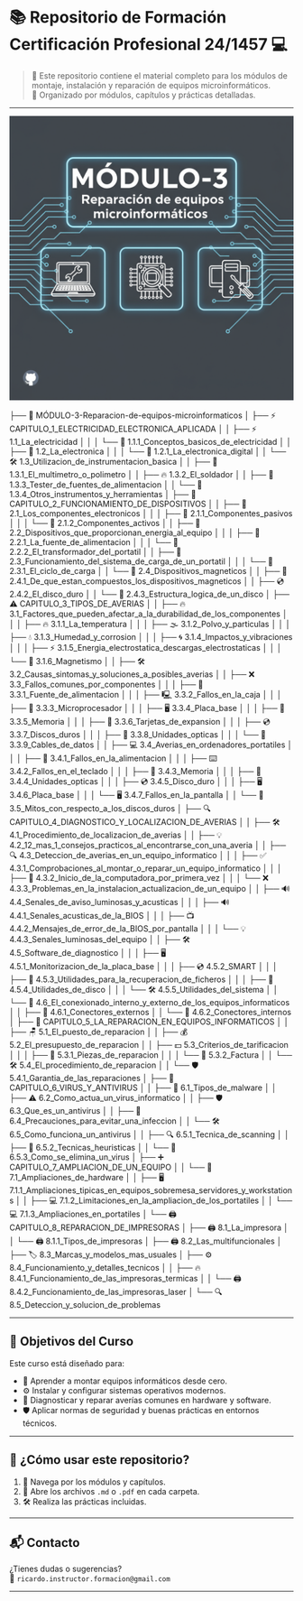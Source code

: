 # 📚 Repositorio de Formación Certificación Profesional 24/1457 💻

> 🌟 Este repositorio contiene el material completo para los módulos de montaje, instalación y reparación de equipos microinformáticos.  
> 📂 Organizado por módulos, capítulos y prácticas detalladas.

---

![Logo del Proyecto](./../imgs/m3.png)


├── 🔧 MÓDULO-3-Reparacion-de-equipos-microinformaticos
│   ├── ⚡ CAPITULO_1_ELECTRICIDAD_ELECTRONICA_APLICADA
│   │   ├── ⚡ 1.1_La_electricidad
│   │   │   └── 🔧 1.1.1_Conceptos_basicos_de_electricidad
│   │   ├── 🔌 1.2_La_electronica
│   │   │   └── 🔢 1.2.1_La_electronica_digital
│   │   └── 🛠️ 1.3_Utilizacion_de_instrumentacion_basica
│   │   ├── 📏 1.3.1_El_multimetro_o_polimetro
│   │   ├── 🔥 1.3.2_El_soldador
│   │   ├── 🔌 1.3.3_Tester_de_fuentes_de_alimentacion
│   │   └── 🧰 1.3.4_Otros_instrumentos_y_herramientas
│   ├── 🔧 CAPITULO_2_FUNCIONAMIENTO_DE_DISPOSITIVOS
│   │   ├── 🔌 2.1_Los_componentes_electronicos
│   │   │   ├── 🧱 2.1.1_Componentes_pasivos
│   │   │   └── 🔋 2.1.2_Componentes_activos
│   │   ├── 🔌 2.2_Dispositivos_que_proporcionan_energia_al_equipo
│   │   │   ├── 🔌 2.2.1_La_fuente_de_alimentacion
│   │   │   └── 🔌 2.2.2_El_transformador_del_portatil
│   │   ├── 🔋 2.3_Funcionamiento_del_sistema_de_carga_de_un_portatil
│   │   │   └── 🔋 2.3.1_El_ciclo_de_carga
│   │   └── 💾 2.4_Dispositivos_magneticos
│   │   ├── 🧲 2.4.1_De_que_estan_compuestos_los_dispositivos_magneticos
│   │   ├── 💿 2.4.2_El_disco_duro
│   │   └── 📂 2.4.3_Estructura_logica_de_un_disco
│   ├── ⚠️ CAPITULO_3_TIPOS_DE_AVERIAS
│   │   ├── 🔥 3.1_Factores_que_pueden_afectar_a_la_durabilidad_de_los_componentes
│   │   │   ├── 🔥 3.1.1_La_temperatura
│   │   │   ├── 🌫️ 3.1.2_Polvo_y_particulas
│   │   │   ├── 💧 3.1.3_Humedad_y_corrosion
│   │   │   ├── 🌀 3.1.4_Impactos_y_vibraciones
│   │   │   ├── ⚡ 3.1.5_Energia_electrostatica_descargas_electrostaticas
│   │   │   └── 🧲 3.1.6_Magnetismo
│   │   ├── 🛠️ 3.2_Causas_sintomas_y_soluciones_a_posibles_averias
│   │   ├── ❌ 3.3_Fallos_comunes_por_componentes
│   │   │   ├── 🔌 3.3.1_Fuente_de_alimentacion
│   │   │   ├── 🖳 3.3.2_Fallos_en_la_caja
│   │   │   ├── 🧠 3.3.3_Microprocesador
│   │   │   ├── 🖥️ 3.3.4_Placa_base
│   │   │   ├── 🧠 3.3.5_Memoria
│   │   │   ├── 🔌 3.3.6_Tarjetas_de_expansion
│   │   │   ├── 💿 3.3.7_Discos_duros
│   │   │   ├── 📀 3.3.8_Unidades_opticas
│   │   │   └── 🔌 3.3.9_Cables_de_datos
│   │   ├── 💻 3.4_Averias_en_ordenadores_portatiles
│   │   │   ├── 🔌 3.4.1_Fallos_en_la_alimentacion
│   │   │   ├── ⌨️ 3.4.2_Fallos_en_el_teclado
│   │   │   ├── 🧠 3.4.3_Memoria
│   │   │   ├── 📀 3.4.4_Unidades_opticas
│   │   │   ├── 💿 3.4.5_Disco_duro
│   │   │   ├── 🖥️ 3.4.6_Placa_base
│   │   │   └── 🖥️ 3.4.7_Fallos_en_la_pantalla
│   │   └── 🤔 3.5_Mitos_con_respecto_a_los_discos_duros
│   ├── 🔍 CAPITULO_4_DIAGNOSTICO_Y_LOCALIZACION_DE_AVERIAS
│   │   ├── 🛠️ 4.1_Procedimiento_de_localizacion_de_averias
│   │   ├── 💡 4.2_12_mas_1_consejos_practicos_al_encontrarse_con_una_averia
│   │   ├── 🔍 4.3_Deteccion_de_averias_en_un_equipo_informatico
│   │   │   ├── ✅ 4.3.1_Comprobaciones_al_montar_o_reparar_un_equipo_informatico
│   │   │   ├── 🔌 4.3.2_Inicio_de_la_computadora_por_primera_vez
│   │   │   └── ❌ 4.3.3_Problemas_en_la_instalacion_actualizacion_de_un_equipo
│   │   ├── 🔊 4.4_Senales_de_aviso_luminosas_y_acusticas
│   │   │   ├── 🔊 4.4.1_Senales_acusticas_de_la_BIOS
│   │   │   ├── 📺 4.4.2_Mensajes_de_error_de_la_BIOS_por_pantalla
│   │   │   └── 💡 4.4.3_Senales_luminosas_del_equipo
│   │   ├── 🛠️ 4.5_Software_de_diagnostico
│   │   │   ├── 🖥️ 4.5.1_Monitorizacion_de_la_placa_base
│   │   │   ├── 💿 4.5.2_SMART
│   │   │   ├── 📂 4.5.3_Utilidades_para_la_recuperacion_de_ficheros
│   │   │   ├── 💾 4.5.4_Utilidades_de_disco
│   │   │   └── 🛠️ 4.5.5_Utilidades_del_sistema
│   │   └── 🔌 4.6_El_conexionado_interno_y_externo_de_los_equipos_informaticos
│   │   ├── 🔌 4.6.1_Conectores_externos
│   │   └── 🔌 4.6.2_Conectores_internos
│   ├── 🔧 CAPITULO_5_LA_REPARACION_EN_EQUIPOS_INFORMATICOS
│   │   ├── 🪑 5.1_El_puesto_de_reparacion
│   │   ├── 💰 5.2_El_presupuesto_de_reparacion
│   │   ├── 💵 5.3_Criterios_de_tarificacion
│   │   │   ├── 🔧 5.3.1_Piezas_de_reparacion
│   │   │   └── 🧾 5.3.2_Factura
│   │   └── 🛠️ 5.4_El_procedimiento_de_reparacion
│   │   └── 🛡️ 5.4.1_Garantia_de_las_reparaciones
│   ├── 🦠 CAPITULO_6_VIRUS_Y_ANTIVIRUS
│   │   ├── 🦠 6.1_Tipos_de_malware
│   │   ├── ⚠️ 6.2_Como_actua_un_virus_informatico
│   │   ├── 🛡️ 6.3_Que_es_un_antivirus
│   │   ├── 🔐 6.4_Precauciones_para_evitar_una_infeccion
│   │   └── 🛠️ 6.5_Como_funciona_un_antivirus
│   │   ├── 🔍 6.5.1_Tecnica_de_scanning
│   │   ├── 🤖 6.5.2_Tecnicas_heuristicas
│   │   └── 🧹 6.5.3_Como_se_elimina_un_virus
│   ├── ➕ CAPITULO_7_AMPLIACION_DE_UN_EQUIPO
│   │   └── 🧩 7.1_Ampliaciones_de_hardware
│   │   ├── 🖥️ 7.1.1_Ampliaciones_tipicas_en_equipos_sobremesa_servidores_y_workstations
│   │   ├── 💻 7.1.2_Limitaciones_en_la_ampliacion_de_los_portatiles
│   │   └── 💻 7.1.3_Ampliaciones_en_portatiles
│   └── 🖨️ CAPITULO_8_REPARACION_DE_IMPRESORAS
│   ├── 🖨️ 8.1_La_impresora
│   │   └── 🖨️ 8.1.1_Tipos_de_impresoras
│   ├── 🖨️ 8.2_Las_multifuncionales
│   ├── 🏷️ 8.3_Marcas_y_modelos_mas_usuales
│   ├── ⚙️ 8.4_Funcionamiento_y_detalles_tecnicos
│   │   ├── 🔥 8.4.1_Funcionamiento_de_las_impresoras_termicas
│   │   └── 🖨️ 8.4.2_Funcionamiento_de_las_impresoras_laser
│   └── 🔍 8.5_Deteccion_y_solucion_de_problemas



---

## 🎯 Objetivos del Curso

Este curso está diseñado para:
- 🧰 Aprender a montar equipos informáticos desde cero.
- ⚙️ Instalar y configurar sistemas operativos modernos.
- 🔧 Diagnosticar y reparar averías comunes en hardware y software.
- 🛡️ Aplicar normas de seguridad y buenas prácticas en entornos técnicos.

---

## 📁 ¿Cómo usar este repositorio?

1. 📂 Navega por los módulos y capítulos.
2. 📄 Abre los archivos `.md` o `.pdf` en cada carpeta.
3. 🛠️ Realiza las prácticas incluidas.

---

## 📬 Contacto

¿Tienes dudas o sugerencias?  
📧  `ricardo.instructor.formacion@gmail.com`

---

